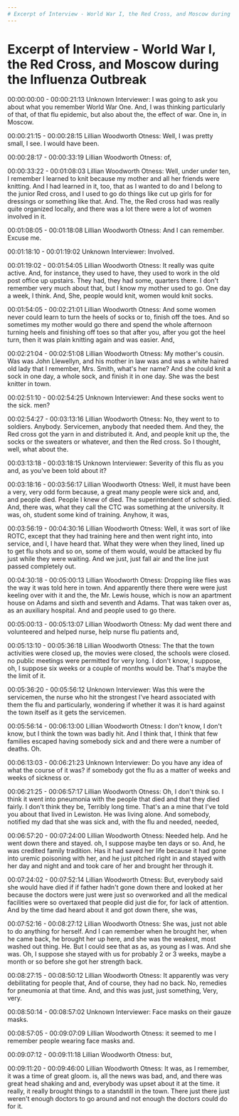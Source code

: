 ```yaml
--- 
# Excerpt of Interview - World War I, the Red Cross, and Moscow during the Influenza Outbreak transcript
---
```


# Excerpt of Interview - World War I, the Red Cross, and Moscow during the Influenza Outbreak

00:00:00:00 - 00:00:21:13
Unknown Interviewer:
I was going to ask you about what you remember World War One. And, I was thinking particularly of that, of that flu epidemic, but also about the, the effect of war. One in, in Moscow.


00:00:21:15 - 00:00:28:15
Lillian Woodworth Otness:
Well, I was pretty small, I see. I would have been.


00:00:28:17 - 00:00:33:19
Lillian Woodworth Otness:
of,


00:00:33:22 - 00:01:08:03
Lillian Woodworth Otness:
Well, under under ten, I remember I learned to knit because my mother and all her friends were knitting. And I had learned in it, too, that as I wanted to do and I belong to the junior Red cross, and I used to go do things like cut up girls for for dressings or something like that. And. The, the Red cross had was really quite organized locally, and there was a lot there were a lot of women involved in it.


00:01:08:05 - 00:01:18:08
Lillian Woodworth Otness:
And I can remember. Excuse me.


00:01:18:10 - 00:01:19:02
Unknown Interviewer:
Involved.


00:01:19:02 - 00:01:54:05
Lillian Woodworth Otness:
It really was quite active. And, for instance, they used to have, they used to work in the old post office up upstairs. They had, they had some, quarters there. I don't remember very much about that, but I know my mother used to go. One day a week, I think. And, She, people would knit, women would knit socks.


00:01:54:05 - 00:02:21:01
Lillian Woodworth Otness:
And some women never could learn to turn the heels of socks or to, finish off the toes. And so sometimes my mother would go there and spend the whole afternoon turning heels and finishing off toes so that after you, after you got the heel turn, then it was plain knitting again and was easier. And,


00:02:21:04 - 00:02:51:08
Lillian Woodworth Otness:
My mother's cousin. Was was John Llewellyn, and his mother in law was and was a white haired old lady that I remember, Mrs. Smith, what's her name? And she could knit a sock in one day, a whole sock, and finish it in one day. She was the best knitter in town.


00:02:51:10 - 00:02:54:25
Unknown Interviewer:
And these socks went to the sick. men?


00:02:54:27 - 00:03:13:16
Lillian Woodworth Otness:
No, they went to to soldiers. Anybody. Servicemen, anybody that needed them. And they, the Red cross got the yarn in and distributed it. And, and people knit up the, the socks or the sweaters or whatever, and then the Red cross. So I thought, well, what about the.


00:03:13:18 - 00:03:18:15
Unknown Interviewer:
Severity of this flu as you and, as you've been told about it?


00:03:18:16 - 00:03:56:17
Lillian Woodworth Otness:
Well, it must have been a very, very odd form because, a great many people were sick and, and, and people died. People I knew of died. The superintendent of schools died. And, there was, what they call the CTC was something at the university. It was, oh, student some kind of training. Anyhow, it was,


00:03:56:19 - 00:04:30:16
Lillian Woodworth Otness:
Well, it was sort of like ROTC, except that they had training here and then went right into, into service, and I, I have heard that. What they were when they lined, lined up to get flu shots and so on, some of them would, would be attacked by flu just while they were waiting. And we just, just fall air and the line just passed completely out.


00:04:30:18 - 00:05:00:13
Lillian Woodworth Otness:
Dropping like flies was the way it was told here in town. And apparently there there were were just keeling over with it and the, the Mr. Lewis house, which is now an apartment house on Adams and sixth and seventh and Adams. That was taken over as, as an auxiliary hospital. And and people used to go there.


00:05:00:13 - 00:05:13:07
Lillian Woodworth Otness:
My dad went there and volunteered and helped nurse, help nurse flu patients and,


00:05:13:10 - 00:05:36:18
Lillian Woodworth Otness:
The that the town activities were closed up, the movies were closed, the schools were closed. no public meetings were permitted for very long. I don't know, I suppose, oh, I suppose six weeks or a couple of months would be. That's maybe the the limit of it.


00:05:36:20 - 00:05:56:12
Unknown Interviewer:
Was this were the servicemen, the nurse who hit the strongest I've heard associated with them the flu and particularly, wondering if whether it was it is hard against the town itself as it gets the servicemen.


00:05:56:14 - 00:06:13:00
Lillian Woodworth Otness:
I don't know, I don't know, but I think the town was badly hit. And I think that, I think that few families escaped having somebody sick and and there were a number of deaths. Oh.


00:06:13:03 - 00:06:21:23
Unknown Interviewer:
Do you have any idea of what the course of it was? if somebody got the flu as a matter of weeks and weeks of sickness or.


00:06:21:25 - 00:06:57:17
Lillian Woodworth Otness:
Oh, I don't think so. I think it went into pneumonia with the people that died and that they died fairly. I don't think they be, Terribly long time. That's an a mine that I've told you about that lived in Lewiston. He was living alone. And somebody, notified my dad that she was sick and, with the flu and needed, needed,


00:06:57:20 - 00:07:24:00
Lillian Woodworth Otness:
Needed help. And he went down there and stayed. oh, I suppose maybe ten days or so. And, he was credited family tradition. Has it had saved her life because it had gone into uremic poisoning with her, and he just pitched right in and stayed with her day and night and and took care of her and brought her through it.


00:07:24:02 - 00:07:52:14
Lillian Woodworth Otness:
But, everybody said she would have died if if father hadn't gone down there and looked at her because the doctors were just were just so overworked and all the medical facilities were so overtaxed that people did just die for, for lack of attention. And by the time dad heard about it and got down there, she was,


00:07:52:16 - 00:08:27:12
Lillian Woodworth Otness:
She was, just not able to do anything for herself. And I can remember when he brought her, when he came back, he brought her up here, and she was the weakest, most washed out thing. He. But I could see that as as, as young as I was. And she was. Oh, I suppose she stayed with us for probably 2 or 3 weeks, maybe a month or so before she got her strength back.


00:08:27:15 - 00:08:50:12
Lillian Woodworth Otness:
It apparently was very debilitating for people that, And of course, they had no back. No, remedies for pneumonia at that time. And, and this was just, just something, Very, very.


00:08:50:14 - 00:08:57:02
Unknown Interviewer:
Face masks on their gauze masks.


00:08:57:05 - 00:09:07:09
Lillian Woodworth Otness:
it seemed to me I remember people wearing face masks and.


00:09:07:12 - 00:09:11:18
Lillian Woodworth Otness:
but,


00:09:11:20 - 00:09:46:00
Lillian Woodworth Otness:
It was, as I remember, it was a time of great gloom. is, all the news was bad, and, and there was great head shaking and and, everybody was upset about it at the time. it really, it really brought things to a standstill in the town. There just there just weren't enough doctors to go around and not enough the doctors could do for it.